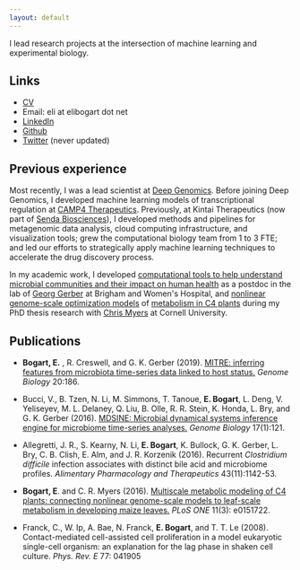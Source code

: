 ```yaml
---
layout: default
---
```


I lead research projects at the intersection of machine learning and experimental biology.

## Links

* [CV](eli_bogart_cv.pdf)
* Email: eli at elibogart dot net
* [LinkedIn](http://www.linkedin.com/in/eli-bogart-7689b698)
* [Github](http://github.com/ebogart)
* [Twitter](http://twitter.com/eli_bogart) (never updated)

## Previous experience

Most recently, I was a lead scientist at [Deep Genomics](https://deepgenomics.com).
Before joining Deep Genomics, I developed machine learning models of
transcriptional regulation at [CAMP4 Therapeutics](https://camp4tx.com).
Previously, at Kintai Therapeutics (now part of
[Senda Biosciences](https://sendabiosciences.com)), I
developed methods and pipelines for metagenomic data analysis, cloud
computing infrastructure, and visualization tools; grew the
computational biology team from 1 to 3 FTE; and led our efforts to
strategically apply machine learning techniques to accelerate the drug
discovery process.

In my academic work, I developed [computational tools to help
understand microbial communities and their impact on human
health](http://github.com/gerberlab/mitre) as a postdoc in the lab of
[Georg Gerber](http://gerber.bwh.harvard.edu) at Brigham and Women's
Hospital, and [nonlinear genome-scale optimization
models](http://github.com/ebogart/fluxtools) of [metabolism in C4
plants](http://journals.plos.org/plosone/article?id=10.1371/journal.pone.0151722)
during my PhD thesis research with [Chris
Myers](http://cbsu.tc.cornell.edu/staff/myers/) at Cornell University.

## Publications
* __Bogart, E.__ , R. Creswell, and G. K. Gerber (2019). [MITRE: inferring features from microbiota time-series data linked to host status.](https://genomebiology.biomedcentral.com/articles/10.1186/s13059-019-1788-y) _Genome Biology_ 20:186.

* Bucci, V., B. Tzen, N. Li, M. Simmons, T. Tanoue, __E. Bogart__,
L. Deng, V. Yeliseyev, M. L. Delaney, Q. Liu, B. Olle, R. R. Stein,
K. Honda, L. Bry, and G. K. Gerber (2016). [MDSINE: Microbial
dynamical systems inference engine for microbiome time-series
analyses.](http://genomebiology.biomedcentral.com/articles/10.1186/s13059-016-0980-6)
_Genome Biology_ 17(1):121.

* Allegretti, J. R., S. Kearny, N. Li, __E. Bogart__, K. Bullock,
G. K. Gerber, L. Bry, C. B. Clish, E. Alm, and J. R. Korzenik (2016).
Recurrent _Clostridium difficile_ infection associates with distinct
bile acid and microbiome profiles. _Alimentary Pharmacology and
Therapeutics_ 43(11):1142-53.

* __Bogart, E__. and C. R. Myers (2016). [Multiscale metabolic
modeling of C4 plants: connecting nonlinear genome-scale models to
leaf-scale metabolism in developing maize
leaves.](http://journals.plos.org/plosone/article?id=10.1371/journal.pone.0151722)
_PLoS ONE_ 11(3): e0151722.

* Franck, C., W. Ip, A. Bae, N. Franck, __E. Bogart__, and T. T. Le
(2008). Contact-mediated cell-assisted cell proliferation in a model
eukaryotic single-cell organism: an explanation for the lag phase in
shaken cell culture.  _Phys. Rev. E_ 77: 041905


